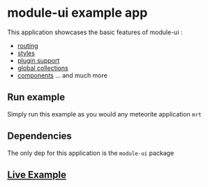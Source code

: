 # module-ui example app

This application showcases the basic features of module-ui :
* [routing](../routes/README.md)
* [styles](../less/README.md)
* [plugin support](../plugins/README.md)
* [global collections](../models/README.md)
* [components](../components/README.md)
... and much more

## Run example

Simply run this example as you would any meteorite application `mrt`

## Dependencies

The only dep for this application is the `module-ui` package

## [Live Example](http://module-ui.meteor.com)